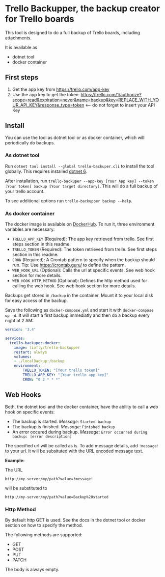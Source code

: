 # Trello Backupper, the backup creator for Trello boards

This tool is designed to do a full backup of Trello boards, including attachments.

It is available as

- dotnet tool
- docker container

## First steps

1. Get the app key from https://trello.com/app-key
2. Use the app key to get the token: https://trello.com/1/authorize?scope=read&expiration=never&name=backup&key=REPLACE_WITH_YOUR_API_KEY&response_type=token <-- do not forget to insert your API Key

## Install

You can use the tool as dotnet tool or as docker container, which will periodically do backups.

### As dotnet tool

Run `dotnet tool install --global trello-backuper.cli` to install the tool globally. This requires installed [dotnet 6](https://dotnet.microsoft.com/en-us/download/dotnet/6.0).

After installation, run `trello-backuper --app-key [Your App key] --token [Your token] backup [Your target directory]`. This will do
a full backup of your trello account.

To see additional options run `trello-backupper backup --help`.

### As docker container

The docker image is available on [DockerHub](https://hub.docker.com/r/liofly/trello-backupper). To run it, three environment variables are necessary:

- `TRELLO_APP_KEY` (Required): The app key retrieved from trello. See first steps section in this readme.
- `TRELLO_TOKEN` (Required): The token retrieved from trelle. See first steps section in this readme.
- `CRON` (Required): A Crontab pattern to specify when the backup should run. Tip: Use https://crontab.guru/ to define the pattern.
- `WEB_HOOK_URL` (Optional): Calls the url at specific events. See web hook section for more details.
- `WEB_HOOK_HTTP_METHOD` (Optional): Defines the http method used for calling the web hook. See web hook section for more details.

Backups get stored in `/backup` in the container. Mount it to your local disk for easy access of the backup.

Save the following as `docker-compose.yml` and start it with `docker-compose up -d`. It will start a first backup immediatly and then do a backup every night at 2 AM:

```yaml
version: '3.4'

services:
  trello-backuper.docker:
    image: liofly/trello-backupper
    restart: always
    volumes:
    - ./localBackup:/backup
    environment:
        TRELLO_TOKEN: "[Your trello token]"
        TRELLO_APP_KEY: "[Your trello app key]"
        CRON: "0 2 * * *"
```

## Web Hooks

Both, the dotnet tool and the docker container, have the ability to call a web hook on specific events: 

- The backup is started. *Message*: `Started backup`
- The backup is finished. *Message*: `Finished backup`
- An error occured during backup. *Message*: `Error occurred during backup: [error description]`

The specified url will be called as is. To add message details, add `!message!` to your url. It will be subsituted with
the URL encoded message text.

**Example:** 

The URL 

```
http://my-server/my/path?value=!message!
``` 

will be substituted to

```
http://my-server/my/path?value=Backup%20started
```

### Http Method

By default http GET is used. See the docs in the dotnet tool or docker section on how to specify the method.

The following methods are supported:

- GET
- POST
- PUT
- PATCH

The body is always empty.
